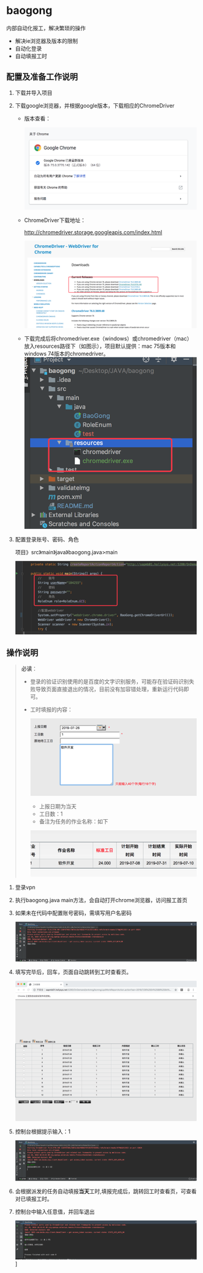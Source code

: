 # baogong
内部自动化报工，解决繁琐的操作

- 解决ie浏览器及版本的限制
- 自动化登录
- 自动填报工时

## 配置及准备工作说明

1. 下载并导入项目

2. 下载google浏览器，并根据google版本，下载相应的ChromeDriver

   - 版本查看：

     ![image-20190726101010251](README.assets/image-20190726101010251.png)

   - ChromeDriver下载地址：

     http://chromedriver.storage.googleapis.com/index.html

     ![image-20190726094947407](README.assets/image-20190726094947407.png)

   - 下载完成后将chromedriver.exe（windows）或chromedriver（mac）放入resources路径下（如图示），项目默认提供：mac 75版本和windows 74版本的chromedriver。![image-20190726100827672](README.assets/image-20190726100827672.png)

3. 配置登录账号、密码、角色

   项目》src》main》java》baogong.java>main

   ![image-20190726101230917](README.assets/image-20190726101230917.png)

## 操作说明

> **必读**：
>
> * 登录的验证识别使用的是百度的文字识别服务，可能存在验证码识别失败导致页面直接退出的情况，目前没有加容错处理，重新运行代码即可。
>
> * 工时填报的内容：
>
>   ![image-20190726104723464](README.assets/image-20190726104723464.png)
>
>   - 上报日期为当天
>   - 工日数：1
>   - 备注为任务的作业名称：如下
>
>   ![image-20190726104324767](README.assets/image-20190726104324767.png)

1. 登录vpn

2. 执行baogong.java main方法，会自动打开chrome浏览器，访问报工首页

3. 如果未在代码中配置账号密码，需填写用户名密码

   ![image-20190726101634162](README.assets/image-20190726101634162.png)

4. 填写完毕后，回车，页面自动跳转到工时查看页。

   ![image-20190726101950320](README.assets/image-20190726101950320.png)

5. 控制台根据提示输入：1

   ![image-20190726102038036](README.assets/image-20190726102038036.png)

6. 会根据派发的任务自动填报**当天**工时,填报完成后，跳转回工时查看页，可查看对已填报工时。

7. 控制台中输入任意值，并回车退出

   ![image-20190726102706122](README.assets/image-20190726102706122.png)]
